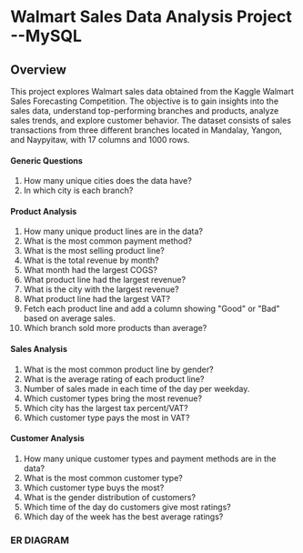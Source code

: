 # Walmart Sales Data Analysis Project --MySQL
## Overview
This project explores Walmart sales data obtained from the Kaggle Walmart Sales Forecasting Competition. The objective is to gain insights into the sales data, understand top-performing branches and products, analyze sales trends, and explore customer behavior. The dataset consists of sales transactions from three different branches located in Mandalay, Yangon, and Naypyitaw, with 17 columns and 1000 rows.


#### Generic Questions

1. How many unique cities does the data have?
2. In which city is each branch?
#### Product Analysis
1. How many unique product lines are in the data?
2. What is the most common payment method?
3. What is the most selling product line?
4. What is the total revenue by month?
5. What month had the largest COGS?
6. What product line had the largest revenue?
7. What is the city with the largest revenue?
8. What product line had the largest VAT?
9. Fetch each product line and add a column showing "Good" or "Bad" based on average sales.
10. Which branch sold more products than average?
#### Sales Analysis
1. What is the most common product line by gender?
2. What is the average rating of each product line?
3. Number of sales made in each time of the day per weekday.
4. Which customer types bring the most revenue?
5. Which city has the largest tax percent/VAT?
6. Which customer type pays the most in VAT?
#### Customer Analysis
1. How many unique customer types and payment methods are in the data?
2. What is the most common customer type?
3. Which customer type buys the most?
4. What is the gender distribution of customers?
5. Which time of the day do customers give most ratings?
6. Which day of the week has the best average ratings?

### ER DIAGRAM 



